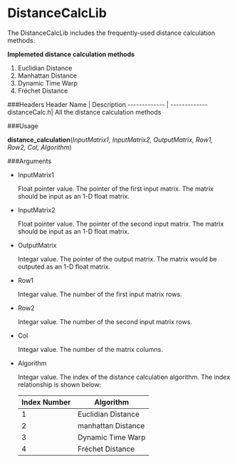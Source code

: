 # DistanceCalcLib
The DistanceCalcLib includes the frequently-used distance calculation methods.

**Implemeted distance calculation methods**

1. Euclidian Distance
2. Manhattan Distance
3. Dynamic Time Warp
4. Fréchet Distance

###Headers
Header Name   | Description
------------- | -------------
distanceCalc.h| All the distance calculation methods

###Usage

**distance_calculation**(*InputMatrix1, InputMatrix2, OutputMatrix, Row1, Row2, Col, Algorithm*)


###Arguments
 * InputMatrix1
 
 	Float pointer value. The pointer of the first input matrix. The matrix should be input as an 1-D float matrix.
 * InputMatrix2
 
 	Float pointer value. The pointer of the second input matrix. The matrix should be input as an 1-D float matrix.
 * OutputMatrix
 
 	Integar value. The pointer of the output matrix. The matrix would be outputed as an 1-D float matrix.
 * Row1
 
 	Integar value. The number of the first input matrix rows.
 * Row2
 
 	Integar value. The number of the second input matrix rows.
 * Col
 
 	Integar value. The number of the matrix columns.
 * Algorithm
 
 	Integar value. The index of the distance calculation algorithm. The index relationship is shown below:
	
	 Index Number  | Algorithm
	 ------------- | -------------
	 1|Euclidian Distance
	 2|manhattan Distance
	 3|Dynamic Time Warp
	 4|Fréchet Distance





